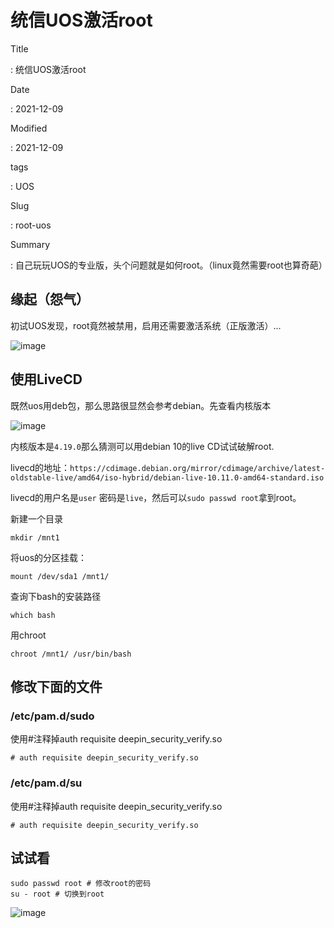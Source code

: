 # 统信UOS激活root

Title

:   统信UOS激活root

Date

:   2021-12-09

Modified

:   2021-12-09

tags

:   UOS

Slug

:   root-uos

Summary

:   自己玩玩UOS的专业版，头个问题就是如何root。（linux竟然需要root也算奇葩）

## 缘起（怨气）

初试UOS发现，root竟然被禁用，启用还需要激活系统（正版激活）...

![image](%7Bstatic%7D/images/20211209205022.png)

## 使用LiveCD

既然uos用deb包，那么思路很显然会参考debian。先查看内核版本

![image](%7Bstatic%7D/images/20211209205322.png)

内核版本是`4.19.0`那么猜测可以用debian 10的live CD试试破解root.

livecd的地址：`https://cdimage.debian.org/mirror/cdimage/archive/latest-oldstable-live/amd64/iso-hybrid/debian-live-10.11.0-amd64-standard.iso`

livecd的用户名是`user`
密码是`live`，然后可以`sudo passwd root`拿到root。

新建一个目录

    mkdir /mnt1

将uos的分区挂载：

    mount /dev/sda1 /mnt1/

查询下bash的安装路径

    which bash

用chroot

    chroot /mnt1/ /usr/bin/bash

## 修改下面的文件

### /etc/pam.d/sudo

使用#注释掉auth requisite deepin_security_verify.so

    # auth requisite deepin_security_verify.so

### /etc/pam.d/su

使用#注释掉auth requisite deepin_security_verify.so

    # auth requisite deepin_security_verify.so

## 试试看

    sudo passwd root # 修改root的密码
    su - root # 切换到root

![image](%7Bstatic%7D/images/20211209212341.png)

